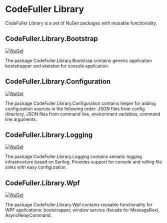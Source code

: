 # CodeFuller Library

CodeFuller Library is a set of NuGet packages with reusable functionality.

## CodeFuller.Library.Bootstrap

[![NuGet](https://img.shields.io/nuget/v/CodeFuller.Library.Bootstrap)](https://www.nuget.org/packages/CodeFuller.Library.Bootstrap/)

The package CodeFuller.Library.Bootstrap contains generic application bootstrapper and skeleton for console application.

## CodeFuller.Library.Configuration

[![NuGet](https://img.shields.io/nuget/v/CodeFuller.Library.Configuration)](https://www.nuget.org/packages/CodeFuller.Library.Configuration/)

The package CodeFuller.Library.Configuration contains helper for adding configuration sources in the following order: JSON files from config directory, JSON files from command line, environment variables, command line arguments.

## CodeFuller.Library.Logging

[![NuGet](https://img.shields.io/nuget/v/CodeFuller.Library.Logging)](https://www.nuget.org/packages/CodeFuller.Library.Logging/)

The package CodeFuller.Library.Logging contains sematic logging infrastructure based on Serilog. Provides support for console and rolling file sinks with easy configuration.

## CodeFuller.Library.Wpf

[![NuGet](https://img.shields.io/nuget/v/CodeFuller.Library.Wpf)](https://www.nuget.org/packages/CodeFuller.Library.Wpf/)

The package CodeFuller.Library.Wpf contains reusable functionality for WPF applications: bootstrapper, window service (facade for MessageBox), AsyncRelayCommand.
